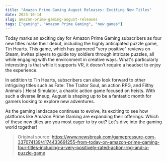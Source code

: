 ```yaml
---
title: "Amazon Prime Gaming August Releases: Exciting New Titles"
date: 2023-10-14
slug: amazon-prime-gaming-august-releases
tags: ["gaming", "Amazon Prime Gaming", "new games"]
---
```


Today marks an exciting day for Amazon Prime Gaming subscribers as four new titles make their debut, including the highly anticipated puzzle game, Tin Hearts. This game, which has garnered "very positive" reviews on Steam, invites players to guide toy soldiers through intricate puzzles, all while engaging with the environment in creative ways. What's particularly interesting is that while it supports VR, it doesn't require a headset to enjoy the experience.

In addition to Tin Hearts, subscribers can also look forward to other intriguing titles such as Fate: The Traitor Soul, an action RPG, and Filthy Animals | Heist Simulator, a chaotic action game focused on heists. With such a diverse lineup, August is shaping up to be a fantastic month for gamers looking to explore new adventures.

As the gaming landscape continues to evolve, its exciting to see how platforms like Amazon Prime Gaming are expanding their offerings. Which of these new titles are you most eager to try out? Let's dive into the gaming world together!
> Original source: https://www.newsbreak.com/gamepressure-com-337074139/4174433691255-from-today-on-amazon-prime-gaming-four-titles-including-a-very-positively-rated-action-rpg-and-a-puzzle-game